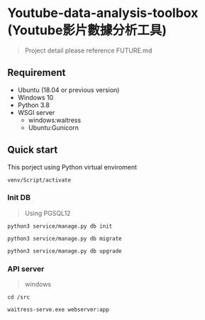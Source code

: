 # Youtube-data-analysis-toolbox (Youtube影片數據分析工具)
> Project detail please reference FUTURE.md

## Requirement
* Ubuntu (18.04 or previous version)
* Windows 10
* Python 3.8
* WSGI server
  *  windows:waitress
  *  Ubuntu:Gunicorn

## Quick start
This porject using Python virtual enviroment
```=shell script
venv/Script/activate 
```
### Init DB
> Using PGSQL12
```=shell script
python3 service/manage.py db init
```
```=shell script
python3 service/manage.py db migrate
```
```=shell script
python3 service/manage.py db upgrade
```
### API server
> windows
```=shell script
cd /src

waitress-serve.exe webserver:app
```